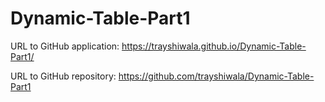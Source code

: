 # Dynamic-Table-Part1

URL to GitHub application: https://trayshiwala.github.io/Dynamic-Table-Part1/

URL to GitHub repository: https://github.com/trayshiwala/Dynamic-Table-Part1
